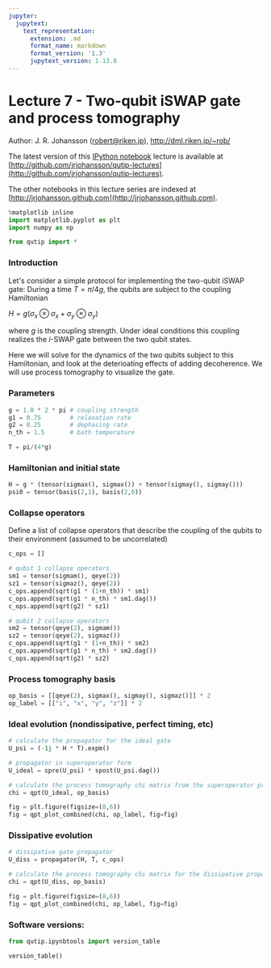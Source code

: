 ```yaml
---
jupyter:
  jupytext:
    text_representation:
      extension: .md
      format_name: markdown
      format_version: '1.3'
      jupytext_version: 1.13.8
---
```


# Lecture 7 - Two-qubit iSWAP gate and process tomography

Author: J. R. Johansson (robert@riken.jp), http://dml.riken.jp/~rob/

The latest version of this [IPython notebook](http://ipython.org/ipython-doc/dev/interactive/htmlnotebook.html) lecture is available at [http://github.com/jrjohansson/qutip-lectures](http://github.com/jrjohansson/qutip-lectures).

The other notebooks in this lecture series are indexed at [http://jrjohansson.github.com](http://jrjohansson.github.com).

```python
%matplotlib inline
import matplotlib.pyplot as plt
import numpy as np
```

```python
from qutip import *
```

### Introduction

Let's consider a simple protocol for implementing the two-qubit iSWAP gate: During a time $T=\pi/4g$, the qubits are subject to the coupling Hamiltonian 

$\displaystyle H = g \left(\sigma_x\otimes\sigma_x + \sigma_y\otimes\sigma_y\right)$

where $g$ is the coupling strength. Under ideal conditions this coupling realizes the $i$-SWAP gate between the two qubit states. 

Here we will solve for the dynamics of the two qubits subject to this Hamiltonian, and look at the deterioating effects of adding decoherence. We will use process tomography to visualize the gate.


### Parameters

```python
g = 1.0 * 2 * pi # coupling strength
g1 = 0.75        # relaxation rate
g2 = 0.25        # dephasing rate
n_th = 1.5       # bath temperature

T = pi/(4*g)
```

### Hamiltonian and initial state

```python
H = g * (tensor(sigmax(), sigmax()) + tensor(sigmay(), sigmay()))
psi0 = tensor(basis(2,1), basis(2,0))
```

### Collapse operators

Define a list of collapse operators that describe the coupling of the qubits to their environment (assumed to be uncorrelated)

```python
c_ops = []

# qubit 1 collapse operators
sm1 = tensor(sigmam(), qeye(2))
sz1 = tensor(sigmaz(), qeye(2))
c_ops.append(sqrt(g1 * (1+n_th)) * sm1)
c_ops.append(sqrt(g1 * n_th) * sm1.dag())
c_ops.append(sqrt(g2) * sz1)

# qubit 2 collapse operators
sm2 = tensor(qeye(2), sigmam())
sz2 = tensor(qeye(2), sigmaz())
c_ops.append(sqrt(g1 * (1+n_th)) * sm2)
c_ops.append(sqrt(g1 * n_th) * sm2.dag())
c_ops.append(sqrt(g2) * sz2)
```

### Process tomography basis

```python
op_basis = [[qeye(2), sigmax(), sigmay(), sigmaz()]] * 2
op_label = [["i", "x", "y", "z"]] * 2
```

### Ideal evolution (nondissipative, perfect timing, etc)

```python
# calculate the propagator for the ideal gate
U_psi = (-1j * H * T).expm()
```

```python
# propagator in superoperator form
U_ideal = spre(U_psi) * spost(U_psi.dag())
```

```python
# calculate the process tomography chi matrix from the superoperator propagator
chi = qpt(U_ideal, op_basis)
```

```python
fig = plt.figure(figsize=(8,6))
fig = qpt_plot_combined(chi, op_label, fig=fig)
```

### Dissipative evolution

```python
# dissipative gate propagator
U_diss = propagator(H, T, c_ops)
```

```python
# calculate the process tomography chi matrix for the dissipative propagator
chi = qpt(U_diss, op_basis)
```

```python
fig = plt.figure(figsize=(8,6))
fig = qpt_plot_combined(chi, op_label, fig=fig)
```

### Software versions:

```python
from qutip.ipynbtools import version_table

version_table()
```
